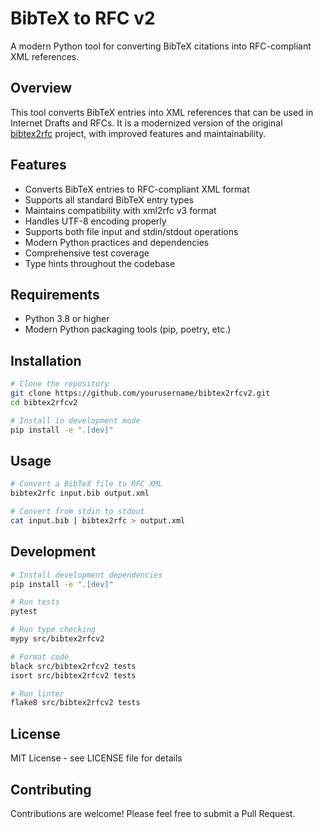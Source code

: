 # BibTeX to RFC v2

A modern Python tool for converting BibTeX citations into RFC-compliant XML references.

## Overview

This tool converts BibTeX entries into XML references that can be used in Internet Drafts and RFCs. It is a modernized version of the original [bibtex2rfc](https://github.com/yaronf/bibtex2rfc) project, with improved features and maintainability.

## Features

- Converts BibTeX entries to RFC-compliant XML format
- Supports all standard BibTeX entry types
- Maintains compatibility with xml2rfc v3 format
- Handles UTF-8 encoding properly
- Supports both file input and stdin/stdout operations
- Modern Python practices and dependencies
- Comprehensive test coverage
- Type hints throughout the codebase

## Requirements

- Python 3.8 or higher
- Modern Python packaging tools (pip, poetry, etc.)

## Installation

```bash
# Clone the repository
git clone https://github.com/yourusername/bibtex2rfcv2.git
cd bibtex2rfcv2

# Install in development mode
pip install -e ".[dev]"
```

## Usage

```bash
# Convert a BibTeX file to RFC XML
bibtex2rfc input.bib output.xml

# Convert from stdin to stdout
cat input.bib | bibtex2rfc > output.xml
```

## Development

```bash
# Install development dependencies
pip install -e ".[dev]"

# Run tests
pytest

# Run type checking
mypy src/bibtex2rfcv2

# Format code
black src/bibtex2rfcv2 tests
isort src/bibtex2rfcv2 tests

# Run linter
flake8 src/bibtex2rfcv2 tests
```

## License

MIT License - see LICENSE file for details

## Contributing

Contributions are welcome! Please feel free to submit a Pull Request. 